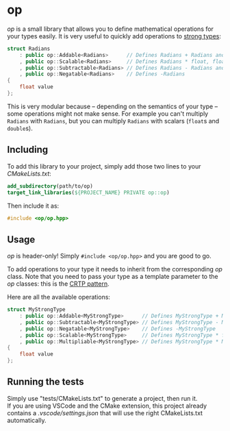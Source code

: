 # op

*op* is a small library that allows you to define mathematical operations for your types easily. It is very useful to quickly add operations to [strong types](https://www.fluentcpp.com/2016/12/08/strong-types-for-strong-interfaces/):

```cpp
struct Radians
    : public op::Addable<Radians>      // Defines Radians + Radians and Radians += Radians. This is much simpler than implementing these operators yourself, and less error-prone
    , public op::Scalable<Radians>     // Defines Radians * float, float * Radians, and Radians *= float
    , public op::Subtractable<Radians> // Defines Radians - Radians and Radians -= Radians
    , public op::Negatable<Radians>    // Defines -Radians
{
    float value
};
```

This is very modular because – depending on the semantics of your type – some operations might not make sense. For example you can't multiply `Radians` with `Radians`, but you can multiply `Radians` with scalars (`float`s and `double`s).

## Including

To add this library to your project, simply add those two lines to your *CMakeLists.txt*:
```cmake
add_subdirectory(path/to/op)
target_link_libraries(${PROJECT_NAME} PRIVATE op::op)
```

Then include it as:
```cpp
#include <op/op.hpp>
```

## Usage

*op* is header-only! Simply `#include <op/op.hpp>` and you are good to go.

To add operations to your type it needs to inherit from the corresponding *op* class. Note that you need to pass your type as a template parameter to the *op* classes: this is the [CRTP pattern](https://www.fluentcpp.com/2017/05/12/curiously-recurring-template-pattern/).

Here are all the available operations:

```cpp
struct MyStrongType
    : public op::Addable<MyStrongType>      // Defines MyStrongType + MyStrongType and MyStrongType += MyStrongType. This is much simpler than implementing these operators yourself, and less error-prone
    , public op::Subtractable<MyStrongType> // Defines MyStrongType - MyStrongType and MyStrongType -= MyStrongType
    , public op::Negatable<MyStrongType>    // Defines -MyStrongType
    , public op::Scalable<MyStrongType>     // Defines MyStrongType * float, float * MyStrongType, and MyStrongType *= float
    , public op::Multipliable<MyStrongType> // Defines MyStrongType * MyStrongType and MyStrongType *= MyStrongType
{
    float value
};
```

## Running the tests

Simply use "tests/CMakeLists.txt" to generate a project, then run it.<br/>
If you are using VSCode and the CMake extension, this project already contains a *.vscode/settings.json* that will use the right CMakeLists.txt automatically.
